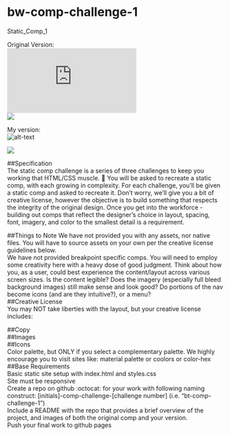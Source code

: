 # bw-comp-challenge-1
Static_Comp_1



Original Version:
<br>
![alt-text](http://frontend.turing.io/projects/m1-static-comp-1.html)
<br>
<img src="http://frontend.turing.io/assets/images/static-comp-challenge-1.jpg">


My version:
<br>
![alt-text](https://brianw11.github.io/bw-comp-challenge-1/)

<img src="https://brianw11.github.io/bw-comp-challenge-1/">




##Specification
<br>
The static comp challenge is a series of three challenges to keep you working that HTML/CSS muscle. :muscle: You will be asked to recreate a static comp, with each growing in complexity. For each challenge, you’ll be given a static comp and asked to recreate it. Don’t worry, we’ll give you a bit of creative license, however the objective is to build something that respects the integrity of the original design. Once you get into the workforce - building out comps that reflect the designer’s choice in layout, spacing, font, imagery, and color to the smallest detail is a requirement.



##Things to Note
We have not provided you with any assets, nor native files. You will have to source assets on your own per the creative license guidelines below.
<br>
We have not provided breakpoint specific comps. You will need to employ some creativity here with a heavy dose of good judgment. Think about how you, as a user, could best experience the content/layout across various screen sizes. Is the content legible? Does the imagery (especially full bleed background images) still make sense and look good? Do portions of the nav become icons (and are they intuitive?), or a menu?
<br>
##Creative License
<br>
You may NOT take liberties with the layout, but your creative license includes:



##Copy
<br>
##Images
<br>
##Icons
<br>
Color palette, but ONLY if you select a complementary palette. We highly encourage you to visit sites like: material palette or coolors or color-hex
<br>
##Base Requirements
<br>
Basic static site setup with index.html and styles.css
<br>
Site must be responsive
<br>
Create a repo on github :octocat: for your work with following naming construct: [initials]-comp-challenge-[challenge number] (i.e. “bt-comp-challenge-1”)
<br>
Include a README with the repo that provides a brief overview of the project, and images of both the original comp and your version.
<br>
Push your final work to github pages
